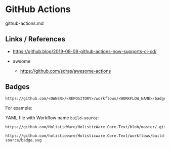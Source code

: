 # GitHub Actions

github-actions.md

## Links / References

*   https://github.blog/2019-08-08-github-actions-now-supports-ci-cd/

*   awsome

    *   https://github.com/sdras/awesome-actions


## Badges

```
https://github.com/<OWNER>/<REPOSITORY>/workflows/<WORKFLOW_NAME>/badge.svg
```

For example:

YAML file with Workflow name `build-source`:

```
https://github.com/HolisticWare/HolisticWare.Core.Text/blob/master/.github/workflows/build.yml#L2
```

```
https://github.com/holisticware/Holisticware.Core.Text/workflows/build-source/badge.svg
```